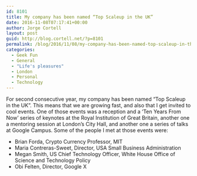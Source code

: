 ```yaml
---
id: 8101
title: My company has been named “Top Scaleup in the UK”
date: 2016-11-08T07:17:41+00:00
author: Jorge Cortell
layout: post
guid: http://blog.cortell.net/?p=8101
permalink: /blog/2016/11/08/my-company-has-been-named-top-scaleup-in-the-uk/
categories:
  - Geek Fun
  - General
  - "Life's pleasures"
  - London
  - Personal
  - Technology
---
```

For second consecutive year, my company has been named “Top Scaleup in the UK”. This means that we are growing fast, and also that I get invited to cool events. One of those events was a reception and a ‘Ten Years From Now’ series of keynotes at the Royal Institution of Great Britain, another one a mentoring session at London’s City Hall, and another one a series of talks at Google Campus. Some of the people I met at those events were:

  * Brian Forda, Crypto Currency Professor, MIT
  * Maria Contreras-Sweet, Director, USA Small Business Administration
  * Megan Smith, US Chief Technology Officer, White House Office of Science and Technology Policy
  * Obi Felten, Director, Google X